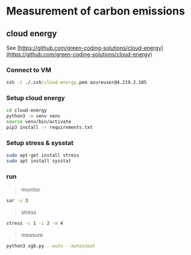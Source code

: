 # Measurement of carbon emissions

## cloud energy

See [https://github.com/green-coding-solutions/cloud-energy](https://github.com/green-coding-solutions/cloud-energy)

### Connect to VM

``` cmd
ssh -i ./.ssh/cloud-energy.pem azureuser@4.219.2.105
```

### Setup cloud energy

``` bash
cd cloud-energy
python3 -m venv venv
source venv/bin/activate
pip3 install -r requirements.txt
```

### Setup stress &  sysstat

``` bash
sudo apt-get install stress
sudo apt install sysstat
```

### run

> monitor

``` bash
sar -u 3
 ```

> stress

``` bash
stress -c 1 -i 2 -m 4
 ```

> measure

``` bash
python3 xgb.py --auto --autoinput
```